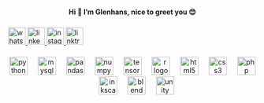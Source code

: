 <h4 align="center">Hi 👋 I’m Glenhans, nice to greet you 😊</h4>

###

<div align="left">
  <a href="https://wa.me/6285778822048" target="_blank">
    <img src="https://img.shields.io/static/v1?message=Whatsapp&logo=whatsapp&label=&color=25D366&logoColor=white&labelColor=&style=for-the-badge" height="35" alt="whatsapp logo"  />
  </a>
  <a href="https://www.linkedin.com/in/glenhans/" target="_blank">
    <img src="https://img.shields.io/static/v1?message=LinkedIn&logo=linkedin&label=&color=0077B5&logoColor=white&labelColor=&style=for-the-badge" height="35" alt="linkedin logo"  />
  </a>
  <a href="https://www.instagram.com/glenhansss/" target="_blank">
    <img src="https://img.shields.io/static/v1?message=Instagram&logo=instagram&label=&color=E4405F&logoColor=white&labelColor=&style=for-the-badge" height="35" alt="instagram logo"  />
  </a>
  <a href="https://linktr.ee/glenhans" target="_blank">
    <img src="https://img.shields.io/static/v1?message=Linktree&logo=linktree&label=&color=1de9b6&logoColor=white&labelColor=&style=for-the-badge" height="35" alt="linktree logo"  />
  </a>
</div>

###

<div align="center">
  <img src="https://cdn.jsdelivr.net/gh/devicons/devicon/icons/python/python-original.svg" height="37" alt="python logo"  />
  <img width="13" />
  <img src="https://cdn.jsdelivr.net/gh/devicons/devicon/icons/mysql/mysql-original.svg" height="37" alt="mysql logo"  />
  <img width="13" />
  <img src="https://cdn.jsdelivr.net/gh/devicons/devicon/icons/pandas/pandas-original.svg" height="37" alt="pandas logo"  />
  <img width="13" />
  <img src="https://cdn.jsdelivr.net/gh/devicons/devicon/icons/numpy/numpy-original.svg" height="37" alt="numpy logo"  />
  <img width="13" />
  <img src="https://cdn.jsdelivr.net/gh/devicons/devicon/icons/tensorflow/tensorflow-original.svg" height="37" alt="tensorflow logo"  />
  <img width="13" />
  <img src="https://cdn.jsdelivr.net/gh/devicons/devicon/icons/r/r-original.svg" height="37" alt="r logo"  />
  <img width="13" />
  <img src="https://skillicons.dev/icons?i=html" height="37" alt="html5 logo"  />
  <img width="13" />
  <img src="https://skillicons.dev/icons?i=css" height="37" alt="css3 logo"  />
  <img width="13" />
  <img src="https://cdn.simpleicons.org/php/777BB4" height="37" alt="php logo"  />
  <img width="13" />
  <img src="https://cdn.simpleicons.org/inkscape/000000" height="37" alt="inkscape logo"  />
  <img width="13" />
  <img src="https://cdn.simpleicons.org/blender/F5792A" height="37" alt="blender logo"  />
  <img width="13" />
  <img src="https://cdn.jsdelivr.net/gh/devicons/devicon/icons/unity/unity-original.svg" height="37" alt="unity logo"  />
</div>

###
